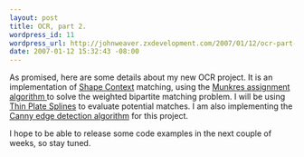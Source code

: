 ```yaml
--- 
layout: post
title: OCR, part 2.
wordpress_id: 11
wordpress_url: http://johnweaver.zxdevelopment.com/2007/01/12/ocr-part-2/
date: 2007-01-12 15:32:43 -08:00
---
```

As promised, here are some details about my new OCR project. It is an implementation of <a href="http://www.eecs.berkeley.edu/Research/Projects/CS/vision/shape/belongie-nips00.ps.gz">Shape Context</a> matching, using the <a href="http://en.wikipedia.org/wiki/Munkres'_assignment_algorithm">Munkres assignment algorithm </a>to solve the weighted bipartite matching problem. I will be using <a href="http://en.wikipedia.org/wiki/Thin_plate_spline">Thin Plate Splines</a> to evaluate potential matches. I am also implementing the <a href="http://en.wikipedia.org/wiki/Canny">Canny edge detection algorithm</a> for this project.

I hope to be able to release some code examples in the next couple of weeks, so stay tuned.
